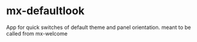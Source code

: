 # mx-defaultlook

App for quick switches of default theme and panel orientation.  meant to be called from mx-welcome
